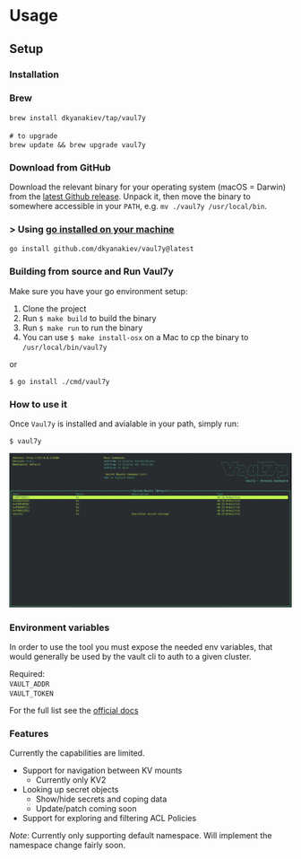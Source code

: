 # Usage 

## Setup
### Installation

### Brew

```
brew install dkyanakiev/tap/vaul7y

# to upgrade
brew update && brew upgrade vaul7y

```

### Download from GitHub

Download the relevant binary for your operating system (macOS = Darwin) from
the [latest Github release](https://github.com/dkyanakiev/vaul7y/releases). Unpack it, then move the binary to
somewhere accessible in your `PATH`, e.g. `mv ./vaul7y /usr/local/bin`.

### > Using [go installed on your machine](https://go.dev/doc/install)

```shell
go install github.com/dkyanakiev/vaul7y@latest
```

### Building from source and Run Vaul7y

Make sure you have your go environment setup:

1. Clone the project
1. Run `$ make build` to build the binary
1. Run `$ make run` to run the binary
1. You can use `$ make install-osx` on a Mac to cp the binary to `/usr/local/bin/vaul7y`

or

```
$ go install ./cmd/vaul7y
```

### How to use it

Once `Vaul7y` is installed and avialable in your path, simply run:

```
$ vaul7y
```

![image](../images/screen1.png)


### Environment variables

In order to use the tool you must expose the needed env variables, that would generally be used by the vault cli to auth to a given cluster. 

Required:  
`VAULT_ADDR`  
`VAULT_TOKEN`

For the full list see the [official docs](https://developer.hashicorp.com/vault/docs/commands#environment-variables)


### Features

Currently the capabilities are limited. 

* Support for navigation between KV mounts
    * Currently only KV2
* Looking up secret objects
    * Show/hide secrets and coping data
    * Update/patch coming soon
* Support for exploring and filtering ACL Policies

*Note*: Currently only supporting default namespace. Will implement the namespace change fairly soon.